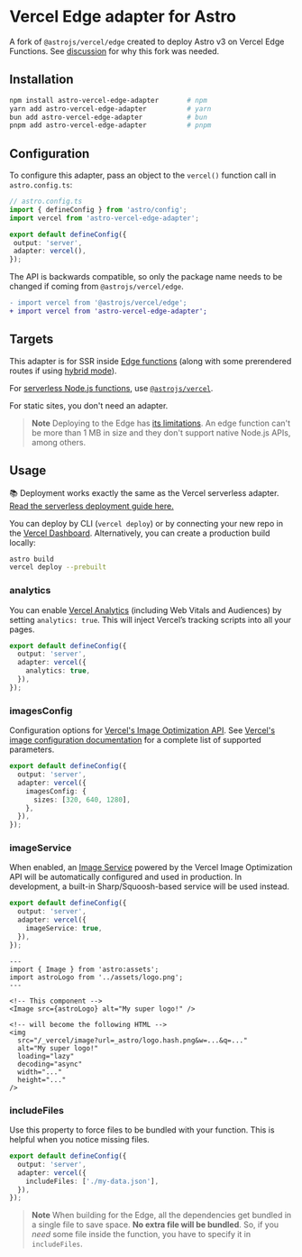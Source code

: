 # Vercel Edge adapter for Astro

A fork of `@astrojs/vercel/edge` created to deploy Astro v3 on Vercel Edge Functions. See [discussion](https://github.com/withastro/roadmap/discussions/631) for why this fork was needed.

## Installation

```sh
npm install astro-vercel-edge-adapter       # npm
yarn add astro-vercel-edge-adapter          # yarn
bun add astro-vercel-edge-adapter           # bun
pnpm add astro-vercel-edge-adapter          # pnpm
```

## Configuration

To configure this adapter, pass an object to the `vercel()` function call in `astro.config.ts`:
```ts
// astro.config.ts
import { defineConfig } from 'astro/config';
import vercel from 'astro-vercel-edge-adapter';

export default defineConfig({
 output: 'server',
 adapter: vercel(),
});
```

The API is backwards compatible, so only the package name needs to be changed if coming from `@astrojs/vercel/edge`.
```diff
- import vercel from '@astrojs/vercel/edge';
+ import vercel from 'astro-vercel-edge-adapter';
```


## Targets

This adapter is for SSR inside [Edge functions](https://vercel.com/docs/concepts/functions/edge-functions) (along with some prerendered routes if using [hybrid mode](https://docs.astro.build/en/guides/server-side-rendering/#configuring-individual-routes)).

For [serverless Node.js functions](https://vercel.com/docs/concepts/functions/serverless-functions), use [`@astrojs/vercel`](https://docs.astro.build/en/guides/integrations-guide/vercel/).

For static sites, you don't need an adapter.

> **Note**
> Deploying to the Edge has [its limitations](https://vercel.com/docs/functions/edge-functions/limitations). An edge function can't be more than 1 MB in size and they don't support native Node.js APIs, among others.

## Usage

📚 Deployment works exactly the same as the Vercel serverless adapter. [Read the serverless deployment guide here.](https://docs.astro.build/en/guides/deploy/vercel/)

You can deploy by CLI (`vercel deploy`) or by connecting your new repo in the [Vercel Dashboard](https://vercel.com/). Alternatively, you can create a production build locally:

```sh
astro build
vercel deploy --prebuilt
```

### analytics

You can enable [Vercel Analytics](https://vercel.com/analytics) (including Web Vitals and Audiences) by setting `analytics: true`. This will inject Vercel’s tracking scripts into all your pages.

```ts
export default defineConfig({
  output: 'server',
  adapter: vercel({
    analytics: true,
  }),
});
```

### imagesConfig

Configuration options for [Vercel's Image Optimization API](https://vercel.com/docs/concepts/image-optimization). See [Vercel's image configuration documentation](https://vercel.com/docs/build-output-api/v3/configuration#images) for a complete list of supported parameters.

```ts
export default defineConfig({
  output: 'server',
  adapter: vercel({
    imagesConfig: {
      sizes: [320, 640, 1280],
    },
  }),
});
```

### imageService

When enabled, an [Image Service](https://docs.astro.build/en/reference/image-service-reference/) powered by the Vercel Image Optimization API will be automatically configured and used in production. In development, a built-in Sharp/Squoosh-based service will be used instead.

```ts
export default defineConfig({
  output: 'server',
  adapter: vercel({
    imageService: true,
  }),
});
```

```astro
---
import { Image } from 'astro:assets';
import astroLogo from '../assets/logo.png';
---

<!-- This component -->
<Image src={astroLogo} alt="My super logo!" />

<!-- will become the following HTML -->
<img
  src="/_vercel/image?url=_astro/logo.hash.png&w=...&q=..."
  alt="My super logo!"
  loading="lazy"
  decoding="async"
  width="..."
  height="..."
/>
```

### includeFiles

Use this property to force files to be bundled with your function. This is helpful when you notice missing files.

```ts
export default defineConfig({
  output: 'server',
  adapter: vercel({
    includeFiles: ['./my-data.json'],
  }),
});
```

> **Note**
> When building for the Edge, all the dependencies get bundled in a single file to save space. **No extra file will be bundled**. So, if you _need_ some file inside the function, you have to specify it in `includeFiles`.